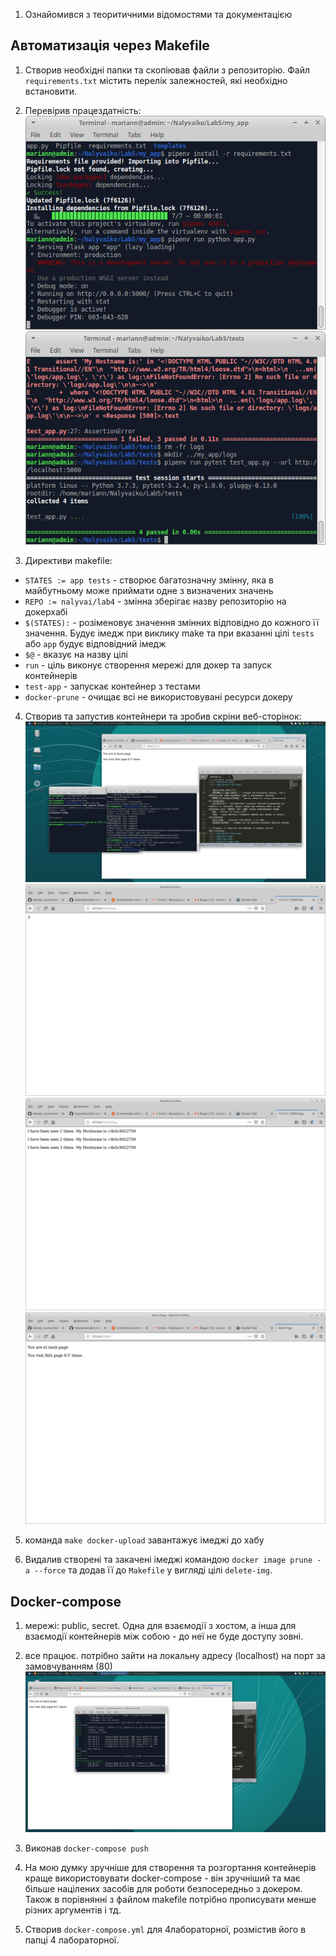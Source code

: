 1. Ознайомився з теоритичними відомостями та документацією

## Автоматизація через Makefile
1. Створив необхідні папки та скопіював файли з репозиторію. Файл `requirements.txt` містить перелік залежностей, які необхідно встановити.
2. Перевірив працездатність:
![](./img/works.png)
![](./img/server-test.png)

3. Директиви makefile:
- `STATES := app tests` - створює багатозначну змінну, яка в майбутньому може приймати одне з визначених значень
- `REPO := nalyvai/lab4` - змінна зберігає назву репозиторію на докерхабі
- `$(STATES):` - розіменовує значення змінних відповідно до кожного її значення. Будує імедж при виклику make та при вказанні цілі `tests` або `app` будує відповідний імедж
- `$@` - вказує на назву цілі
- `run` - ціль виконує створення мережі для докер та запуск контейнерів
- `test-app` - запускає контейнер з тестами
- `docker-prune` - очищає всі не використовувані ресурси докеру

4. Створив та запустив контейнери та зробив скріни веб-сторінок:
![](./img/docker-works.png)
![](./img/hits.png)
![](./img/logs.png)
![](./img/main-page.png)

5. команда `make docker-upload` завантажує імеджі до хабу

6. Видалив створені та закачені імеджі командою `docker image prune -a --force` та додав її до `Makefile` у вигляді цілі `delete-img`.

## Docker-compose
1. мережі: public, secret. Одна для взаємодії з хостом, а інша для взаємодії контейнерів між собою - до неї не буде доступу зовні.
2. все працює. потрібно зайти на локальну адресу (localhost) на порт за замовчуванням (80)
![](./img/docker-compose-w.png)
3. Виконав `docker-compose push`
4. На мою думку зручніше для створення та розгортання контейнерів краще використовувати docker-compose - він зручніший та має більше націлених засобів для роботи безпосередньо з докером. Також в порівнянні з файлом makefile потрібно прописувати менше різних аргументів і тд.

5. Створив `docker-compose.yml` для 4лабораторної, розмістив його в папці 4 лабораторної.